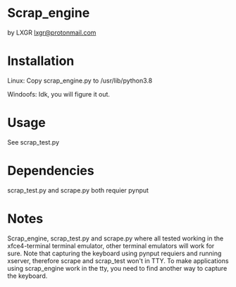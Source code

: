 # Scrap_engine
by LXGR <lxgr@protonmail.com>

# Installation
Linux:
Copy scrap_engine.py to /usr/lib/python3.8

Windoofs:
Idk, you will figure it out.

# Usage
See scrap_test.py

# Dependencies
scrap_test.py and scrape.py both requier pynput

# Notes
Scrap_engine, scrap_test.py and scrape.py where all tested working in the xfce4-terminal terminal emulator, other terminal emulators will work for sure.
Note that capturing the keyboard using pynput requiers and running xserver, therefore scrape and scrap_test won't in TTY.
To make applications using scrap_engine work in the tty, you need to find another way to capture the keyboard.
